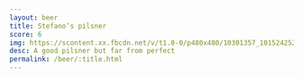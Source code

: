 ```yaml
---
layout: beer
title: Stefano’s pilsner
score: 6
img: https://scontent.xx.fbcdn.net/v/t1.0-0/p480x480/10301357_10152425240938745_5491397456344059410_n.jpg?oh=97c32e1bdb5a82c182cd5d54741d1830&oe=590C1200
desc: A good pilsner but far from perfect
permalink: /beer/:title.html
---
```

